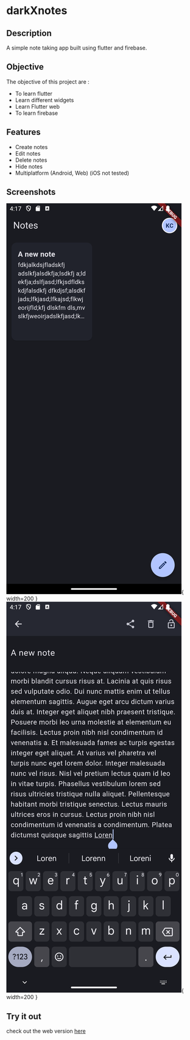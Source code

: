 # darkXnotes

## Description

A simple note taking app built using flutter and firebase.

## Objective

The objective of this project are :

- To learn flutter
- Learn different widgets
- Learn Flutter web
- To learn firebase

## Features

- Create notes
- Edit notes
- Delete notes
- Hide notes
- Multiplatform (Android, Web) (iOS not tested)

## Screenshots

![Home Screenshot](/screenshots/android/home.png){ width=200 } ![Note Screen](/screenshots/android/note.png){ width=200 }

## Try it out

check out the web version [here](https://darkchoclate-awesomenotes.web.app/)

